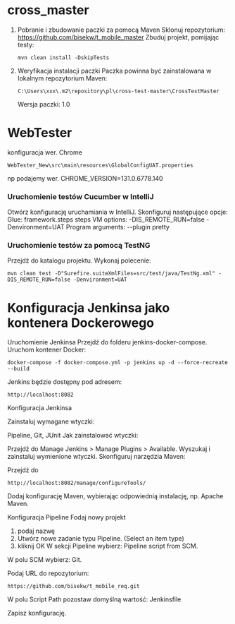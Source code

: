 # cross_master
1. Pobranie i zbudowanie paczki za pomocą Maven
   Sklonuj repozytorium:
   https://github.com/bisekw/t_mobile_master
   Zbuduj projekt, pomijając testy:

   ```mvn clean install -DskipTests```
 
2. Weryfikacja instalacji paczki
   Paczka powinna być zainstalowana w lokalnym repozytorium Maven:

   ```C:\Users\xxx\.m2\repository\pl\cross-test-master\CrossTestMaster```

   Wersja paczki: 1.0

#  WebTester
konfiguracja wer. Chrome

 ```WebTester_New\src\main\resources\GlobalConfigUAT.properties ```

np podajemy wer.
CHROME_VERSION=131.0.6778.140
### Uruchomienie testów Cucumber w IntelliJ
   Otwórz konfigurację uruchamiania w IntelliJ.
   Skonfiguruj następujące opcje:
   Glue:
   framework.steps steps
   VM options:
   -DIS_REMOTE_RUN=false
   -Denvironment=UAT
   Program arguments:
   --plugin pretty
### Uruchomienie testów za pomocą TestNG
   Przejdź do katalogu projektu.
   Wykonaj polecenie:

   ```mvn clean test -D"Surefire.suiteXmlFiles=src/test/java/TestNg.xml" -DIS_REMOTE_RUN=false -Denvironment=UAT```

# Konfiguracja Jenkinsa jako kontenera Dockerowego
   Uruchomienie Jenkinsa
   Przejdź do folderu jenkins-docker-compose.
   Uruchom kontener Docker:

   ```docker-compose -f docker-compose.yml -p jenkins up -d --force-recreate --build```

   Jenkins będzie dostępny pod adresem:

   ```http://localhost:8082```

   Konfiguracja Jenkinsa

Zainstaluj wymagane wtyczki:

Pipeline,
Git,
JUnit
Jak zainstalować wtyczki:

Przejdź do Manage Jenkins > Manage Plugins > Available.
Wyszukaj i zainstaluj wymienione wtyczki.
Skonfiguruj narzędzia Maven:

Przejdź do 

```http://localhost:8082/manage/configureTools/```

Dodaj konfigurację Maven, wybierając odpowiednią instalację, np. Apache Maven.

Konfiguracja Pipeline
Fodaj nowy projekt
1. podaj nazwę
2. Utwórz nowe zadanie typu Pipeline. (Select an item type)
3. kliknij OK
W sekcji Pipeline wybierz: Pipeline script from SCM.

W polu SCM wybierz: Git.

Podaj URL do repozytorium:

```https://github.com/bisekw/t_mobile_req.git```

W polu Script Path pozostaw domyślną wartość: Jenkinsfile

Zapisz konfigurację.

